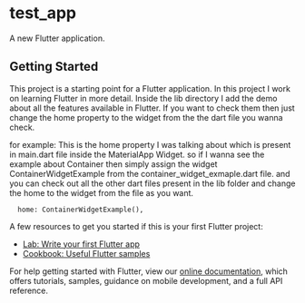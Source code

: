 # test_app

A new Flutter application.

## Getting Started

This project is a starting point for a Flutter application.
In this project I work on learning Flutter in more detail.
Inside the lib directory I add the demo about all the features available in Flutter.
If you want to check them then just change the home property to the widget from the the dart file you wanna check.

for example:
This is the home property I was talking about which is present in main.dart file inside the MaterialApp Widget. so if I wanna see the example about Container then simply assign the widget ContainerWidgetExample from
the container_widget_exmaple.dart file. and you can check out all the other dart files present in the lib folder and change the home to the widget from the file as you want.

      home: ContainerWidgetExample(),
   

A few resources to get you started if this is your first Flutter project:

- [Lab: Write your first Flutter app](https://flutter.dev/docs/get-started/codelab)
- [Cookbook: Useful Flutter samples](https://flutter.dev/docs/cookbook)

For help getting started with Flutter, view our
[online documentation](https://flutter.dev/docs), which offers tutorials,
samples, guidance on mobile development, and a full API reference.
